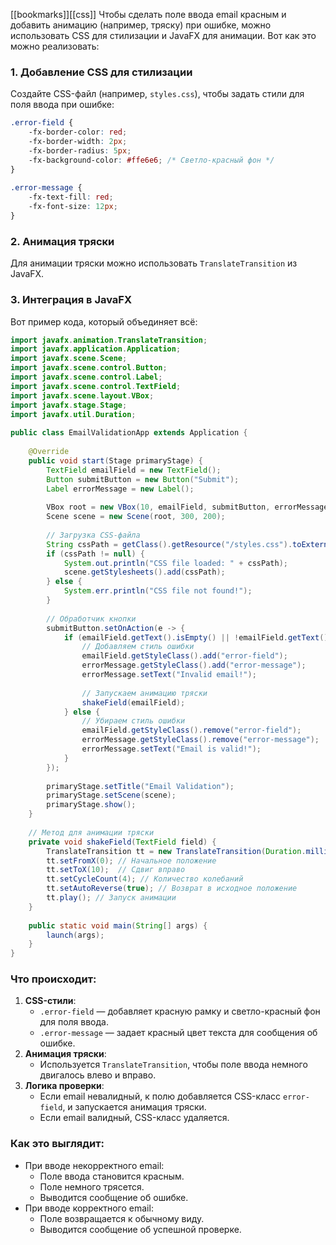 [[bookmarks]][[css]]
Чтобы сделать поле ввода email красным и добавить анимацию (например, тряску) при ошибке, можно использовать CSS для стилизации и JavaFX для анимации. Вот как это можно реализовать:

### 1. Добавление CSS для стилизации

Создайте CSS-файл (например, `styles.css`), чтобы задать стили для поля ввода при ошибке:

```css ignore
.error-field {  
    -fx-border-color: red;  
    -fx-border-width: 2px;  
    -fx-border-radius: 5px;  
    -fx-background-color: #ffe6e6; /* Светло-красный фон */  
}  
  
.error-message {  
    -fx-text-fill: red;  
    -fx-font-size: 12px;  
}
```

### 2. Анимация тряски

Для анимации тряски можно использовать `TranslateTransition` из JavaFX.

### 3. Интеграция в JavaFX

Вот пример кода, который объединяет всё:

```java ignore
import javafx.animation.TranslateTransition;  
import javafx.application.Application;  
import javafx.scene.Scene;  
import javafx.scene.control.Button;  
import javafx.scene.control.Label;  
import javafx.scene.control.TextField;  
import javafx.scene.layout.VBox;  
import javafx.stage.Stage;  
import javafx.util.Duration;  
  
public class EmailValidationApp extends Application {  
  
    @Override  
    public void start(Stage primaryStage) {  
        TextField emailField = new TextField();  
        Button submitButton = new Button("Submit");  
        Label errorMessage = new Label();  
  
        VBox root = new VBox(10, emailField, submitButton, errorMessage);  
        Scene scene = new Scene(root, 300, 200);  
  
        // Загрузка CSS-файла  
        String cssPath = getClass().getResource("/styles.css").toExternalForm();  
        if (cssPath != null) {  
            System.out.println("CSS file loaded: " + cssPath);  
            scene.getStylesheets().add(cssPath);  
        } else {  
            System.err.println("CSS file not found!");  
        }  
  
        // Обработчик кнопки  
        submitButton.setOnAction(e -> {  
            if (emailField.getText().isEmpty() || !emailField.getText().contains("@")) {  
                // Добавляем стиль ошибки  
                emailField.getStyleClass().add("error-field");  
                errorMessage.getStyleClass().add("error-message");  
                errorMessage.setText("Invalid email!");  
  
                // Запускаем анимацию тряски  
                shakeField(emailField);  
            } else {  
                // Убираем стиль ошибки  
                emailField.getStyleClass().remove("error-field");  
                errorMessage.getStyleClass().remove("error-message");  
                errorMessage.setText("Email is valid!");  
            }  
        });  
  
        primaryStage.setTitle("Email Validation");  
        primaryStage.setScene(scene);  
        primaryStage.show();  
    }  
  
    // Метод для анимации тряски  
    private void shakeField(TextField field) {  
        TranslateTransition tt = new TranslateTransition(Duration.millis(50), field);  
        tt.setFromX(0); // Начальное положение  
        tt.setToX(10);  // Сдвиг вправо  
        tt.setCycleCount(4); // Количество колебаний  
        tt.setAutoReverse(true); // Возврат в исходное положение  
        tt.play(); // Запуск анимации  
    }  
  
    public static void main(String[] args) {  
        launch(args);  
    }  
}
```

### Что происходит:

1. **CSS-стили**:
    - `.error-field` — добавляет красную рамку и светло-красный фон для поля ввода.
    - `.error-message` — задает красный цвет текста для сообщения об ошибке.
2. **Анимация тряски**:
    - Используется `TranslateTransition`, чтобы поле ввода немного двигалось влево и вправо.
3. **Логика проверки**:
    - Если email невалидный, к полю добавляется CSS-класс `error-field`, и запускается анимация тряски.
    - Если email валидный, CSS-класс удаляется.

### Как это выглядит:

- При вводе некорректного email:
    - Поле ввода становится красным.
    - Поле немного трясется.
    - Выводится сообщение об ошибке.
- При вводе корректного email:
    - Поле возвращается к обычному виду.
    - Выводится сообщение об успешной проверке.